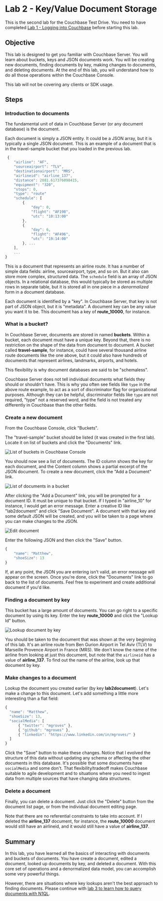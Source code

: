 # Lab 2 - Key/Value Document Storage

This is the second lab for the Couchbase Test Drive. You need to have completed [Lab 1 - Logging into Couchbase](1%20-%20Logging%20into%20Couchbase.md) before starting this lab.

## Objective

This lab is designed to get you familiar with Couchbase Server. You will learn about buckets, keys and JSON documents work. You will be creating new documents, finding documents by key, making changes to documents, and deleting documents. At the end of this lab, you will understand how to do all those operations within the Couchbase Console.

This lab will not be covering any clients or SDK usage.

## Steps

### Introduction to documents

The fundamental unit of data in Couchbase Server (or any document database) is the document.

Each document is simply a JSON entity. It could be a JSON array, but it is typically a single JSON document. This is an example of a document that is in the travel-sample bucket that you loaded in the previous lab.

```javascript
 {
    "airline": "AF",
    "sourceairport": "TLV",
    "destinationairport": "MRS",
    "airlineid": "airline_137",
    "distance": 2881.617376098415,
    "equipment": "320",
    "stops": 0,
    "type": "route"
    "schedule": [
        {
            "day": 0,
            "flight": "AF198",
            "utc": "10:13:00"
        },
        {
            "day": 6,
            "flight": "AF496",
            "utc": "19:14:00"
        }, ...
    ],
    ...
}
```

This is a document that represents an airline route. It has a number of simple data fields: airline, sourceairport, type, and so on. But it also can store more complex, structured data. The `schedule` field is an array of JSON objects. In a relational database, this would typically be stored as multiple rows in separate table, but it is stored all in one piece in a _denormalized_ form in a document database.

Each document is identified by a "key". In Couchbase Server, that key is not part of JSON object, but it is "metadata". A document key can be any value you want it to be. This document has a key of **route_10000**, for instance.

### What is a bucket?

In Couchbase Server, documents are stored in named **buckets**. Within a bucket, each document must have a unique key. Beyond that, there is no restriction on the shape of the data from document to document. A bucket called **travel-sample**, for instance, could have several thousand airline route documents like the one above, but it could also have hundreds of documents that represent airlines, landmarks, airports, and hotels.

This flexibility is why document databases are said to be "schemaless".

Couchbase Server does not tell individual documents what fields they should or shouldn't have. This is why you often see fields like `type` in the above route example, to act as a sort of discriminator flag for organizational purposes. Although they can be helpful, discriminator fields like `type` are not required, "type" not a reserved word, and the field is not treated any differently in Couchbase than the other fields.

### Create a new document

From the Couchbase Console, click "Buckets".

The "travel-sample" bucket should be listed (it was created in the first lab). Locate it on list of buckets and click the "Documents" link.

![List of buckets in Couchbase Console](/images/2/0201-bucket-list.png)

You should now see a list of documents. The ID column shows the key for each document, and the Content column shows a partial excerpt of the JSON document. To create a new document, click the "Add a Document" link.

![List of documents in a bucket](/images/2/0202-document-list.png)

After clicking the "Add a Document" link, you will be prompted for a document ID. It must be unique to that bucket. If I typed in "airline_10" for instance, I would get an error message. Enter a creative ID like "lab2document" and click "Save Document". A document with that key and some default JSON will be created, and you will be taken to a page where you can make changes to the JSON.

![Edit document](/images/2/0203-edit-document.png)

Enter the following JSON and then click the "Save" button.

```javascript
{
    "name": "Matthew",
    "shoeSize": 13
}
```

If, at any point, the JSON you are entering isn't valid, an error message will appear on the screen. Once you're done, click the "Documents" link to go back to the list of documents. Feel free to experiment and create additional document if you'd like.

### Finding a document by key

This bucket has a large amount of documents. You can go right to a specific document by using its key. Enter the key **route_10000** and click the "Lookup Id" button.

![Lookup document by key](/images/2/0204-lookup-by-key.png)

You should be taken to the document that was shown at the very beginning of this lab. It's an airline route from Ben Gurion Airport in Tel Aviv (TLV) to Marseille Provence Airport in France (MRS). We don't know the name of the airline from looking at just this document, but note that the `airlineid` has a value of **airline_137**. To find out the name of the airline, look up that document by key.

### Make changes to a document

Lookup the document you created earlier (by key **lab2document**). Let's make a change to this document. Let's add something a little more interesting than a flat field:

```javascript
{
  "name": "Matthew",
  "shoeSize": 13,
  "socialMedia": [
      { "twitter": "mgroves" },
      { "github": "mgroves" },
      { "linkedin": "https://www.linkedin.com/in/mgroves/" }
  ]
}
```

Click the "Save" button to make these changes. Notice that I evolved the structure of this data without updating any schema or affecting the other documents in this database. It's possible that some documents have `socialMedia` and some don't. That flexibility/tradeoff makes Couchbase suitable to agile development and to situations where you need to ingest data from multiple sources that have changing data structures.

### Delete a document

Finally, you can delete a document. Just click the "Delete" button from the document list page, or from the individual document editing page.

Note that there are no referential constraints to take into account. If I deleted the **airline_137** document, for instance, the **route_10000** document would still have an airlineid, and it would still have a value of **airline_137**.

## Summary

In this lab, you have learned all the basics of interacting with documents and buckets of documents. You have create a document, edited a document, looked up documents by key, and deleted a document. With this core set of operations and a denormalized data model, you can accomplish some very powerful things.

However, there are situations where key lookups aren't the best approach to finding documents. Please continue with [lab 3 to learn how to query documents with N1QL](3%20-%20Querying%20with%20N1QL.md).
